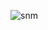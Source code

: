 
![snm](https://github.com/musaadanur/Word-Search-In-The-HashTable/blob/master/hashTableSnm-01.jpg)
